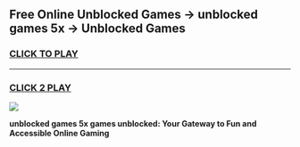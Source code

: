 
## Free Online Unblocked Games → unblocked games 5x → Unblocked Games
<h3>
<a href="https://premium.freeplayer.one?title=unblocked_games_5x&ref=21F">CLICK TO PLAY</a></h3>
<hr>

<h3>
<a href="https://premium.freeplayer.one?title=unblocked_games_5x&ref=21F">CLICK 2 PLAY</a>
  
</h3>

<a href="https://premium.freeplayer.one?title=unblocked_games_5x&ref=21F/"><img src="https://clearcache.store/games.png"></a>


**unblocked games 5x games unblocked: Your Gateway to Fun and Accessible Online Gaming**
